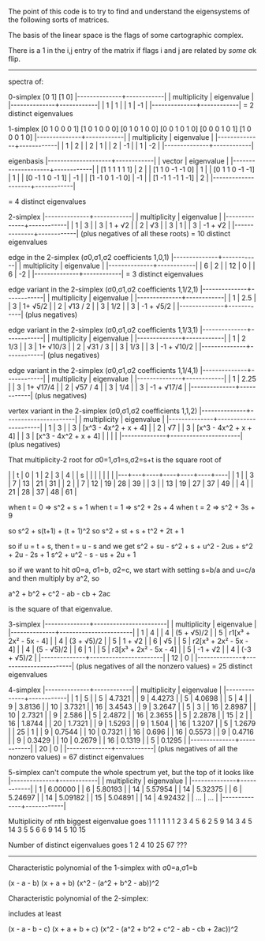 
The point of this code is to try to find and understand the
eigensystems of the following sorts of matrices.

The basis of the linear space is the flags of some cartographic
complex.

There is a 1 in the i,j entry of the matrix if flags i and j are
related by *some* σk flip.

---

spectra of:

0-simplex
[0 1]
[1 0]
|--------------+------------|
| multiplicity | eigenvalue |
|--------------+------------|
|            1 |          1 |
|            1 |         -1 |
|--------------+------------|
= 2 distinct eigenvalues

1-simplex
[0 1 0 0 0 1]
[1 0 1 0 0 0]
[0 1 0 1 0 0]
[0 0 1 0 1 0]
[0 0 0 1 0 1]
[1 0 0 0 1 0]
|--------------+------------|
| multiplicity | eigenvalue |
|--------------+------------|
|            1 |          2 |
|            2 |          1 |
|            2 |         -1 |
|            1 |         -2 |
|--------------+------------|

eigenbasis
|--------------------+------------|
| vector             | eigenvalue |
|--------------------+------------|
| [1  1  1  1  1  1] |          2 |
| [1  1  0 -1 -1  0] |          1 |
| [0  1  1  0 -1 -1] |          1 |
| [0 -1  1  0 -1  1] |         -1 |
| [1 -1  0  1 -1  0] |         -1 |
| [1 -1  1 -1  1 -1] |          2 |
|--------------------+------------|

= 4 distinct eigenvalues

2-simplex
|--------------+------------|
| multiplicity | eigenvalue |
|--------------+------------|
|            1 | 3          |
|            3 | 1 + √2     |
|            2 | √3         |
|            3 | 1          |
|            3 | -1 + √2    |
|--------------+------------|
(plus negatives of all these roots)
= 10 distinct eigenvalues

edge in the 2-simplex (σ0,σ1,σ2 coefficients 1,0,1)
|--------------+------------|
| multiplicity | eigenvalue |
|--------------+------------|
|            6 |          2 |
|           12 |          0 |
|            6 |         -2 |
|--------------+------------|
= 3 distinct eigenvalues

edge variant in the 2-simplex (σ0,σ1,σ2 coefficients 1,1/2,1)
|--------------+------------|
| multiplicity | eigenvalue |
|--------------+------------|
|            1 | 2.5        |
|            3 | 1+ √5/2    |
|            2 | √13 / 2    |
|            3 | 1/2        |
|            3 | -1 + √5/2  |
|--------------+------------|
(plus negatives)

edge variant in the 2-simplex (σ0,σ1,σ2 coefficients 1,1/3,1)
|--------------+------------|
| multiplicity | eigenvalue |
|--------------+------------|
|            1 | 2 1/3      |
|            3 | 1+ √10/3   |
|            2 | √31 / 3    |
|            3 | 1/3        |
|            3 | -1 + √10/2 |
|--------------+------------|
(plus negatives)

edge variant in the 2-simplex (σ0,σ1,σ2 coefficients 1,1/4,1)
|--------------+------------|
| multiplicity | eigenvalue |
|--------------+------------|
|            1 | 2.25       |
|            3 | 1+ √17/4   |
|            2 | √57 / 4    |
|            3 | 1/4        |
|            3 | -1 + √17/4 |
|--------------+------------|
(plus negatives)

vertex variant in the 2-simplex (σ0,σ1,σ2 coefficients 1,1,2)
|--------------+----------------------|
| multiplicity | eigenvalue           |
|--------------+----------------------|
|            1 | 3                    |
|            3 | [x^3 - 4x^2 + x + 4] |
|            2 | √7                   |
|            3 | [x^3 - 4x^2 + x + 4] |
|            3 | [x^3 - 4x^2 + x + 4] |
|              |                      |
|--------------+----------------------|
(plus negatives)


That multiplicity-2 root for σ0=1,σ1=s,σ2=s+t is the square root of

|   | t |  0 |  1 |  2 |  3 |  4 |
| s |   |    |    |    |    |    |
|---+---+----+----+----+----+----|
| 1 |   |  3 |  7 | 13 | 21 | 31 |
| 2 |   |  7 | 12 | 19 | 28 | 39 |
| 3 |   | 13 | 19 | 27 | 37 | 49 |
| 4 |   | 21 | 28 | 37 | 48 | 61 |

when t = 0 => s^2 + s + 1
when t = 1 => s^2 + 2s + 4
when t = 2 => s^2 + 3s + 9

so s^2 + s(t+1) + (t + 1)^2
so s^2 + st + s + t^2 + 2t + 1

so if u = t + s, then t = u - s and we get
s^2 + su - s^2 + s + u^2 - 2us + s^2 + 2u - 2s + 1
s^2 + u^2 - s - us + 2u + 1

so if we want to hit σ0=a, σ1=b, σ2=c, we start with
setting s=b/a and u=c/a and then multiply by a^2, so

a^2 + b^2 + c^2 - ab - cb + 2ac

is the square of that eigenvalue.


3-simplex
|--------------+-----------------------|
| multiplicity | eigenvalue            |
|--------------+-----------------------|
|            1 | 4                     |
|            4 | (5 + √5)/2            |
|            5 | r1[x³ + 2x² - 5x - 4] |
|            4 | (3 + √5)/2            |
|            5 | 1 + √2                |
|            6 | √5                    |
|            5 | r2[x³ + 2x² - 5x - 4] |
|            4 | (5 - √5)/2            |
|            6 | 1                     |
|            5 | r3[x³ + 2x² - 5x - 4] |
|            5 | -1 + √2               |
|            4 | (-3 + √5)/2           |
|--------------+-----------------------|
|           12 | 0                     |
|--------------+-----------------------|
(plus negatives of all the nonzero values)
= 25 distinct eigenvalues

4-simplex
|--------------+------------|
| multiplicity | eigenvalue |
|--------------+------------|
|            1 |          5 |
|            5 |     4.7321 |
|            9 |     4.4273 |
|            5 |     4.0698 |
|            5 |          4 |
|            9 |     3.8136 |
|           10 |     3.7321 |
|           16 |     3.4543 |
|            9 |     3.2647 |
|            5 |          3 |
|           16 |     2.8987 |
|           10 |     2.7321 |
|            9 |      2.586 |
|            5 |     2.4872 |
|           16 |     2.3655 |
|            5 |     2.2878 |
|           15 |          2 |
|           16 |     1.8744 |
|           20 |     1.7321 |
|            9 |     1.5293 |
|            9 |      1.504 |
|           16 |     1.3207 |
|            5 |     1.2679 |
|           25 |          1 |
|            9 |     0.7544 |
|           10 |     0.7321 |
|           16 |      0.696 |
|           16 |     0.5573 |
|            9 |     0.4716 |
|            9 |     0.3429 |
|           10 |     0.2679 |
|           16 |     0.1319 |
|            5 |     0.1295 |
|--------------+------------|
|           20 |          0 |
|--------------+------------|
(plus negatives of all the nonzero values)
= 67 distinct eigenvalues

5-simplex can't compute the whole spectrum yet, but the top of it
looks like
|--------------+------------|
| multiplicity | eigenvalue |
|--------------+------------|
|            1 |    6.00000 |
|            6 |    5.80193 |
|           14 |    5.57954 |
|           14 |    5.32375 |
|            6 |    5.24697 |
|           14 |    5.09182 |
|           15 |    5.04891 |
|           14 |    4.92432 |
|          ... |        ... |
|--------------+------------|

Multiplicity of nth biggest eigenvalue goes
1 1 1 1 1  1
  2 3 4 5  6
    2 5 9  14
    3 4 5  14
    3 5 5  6
      6 9  14
      5 10 15

Number of distinct eigenvalues goes
1 2 4 10 25 67 ???

---

Characteristic polynomial of the 1-simplex with σ0=a,σ1=b

(x - a - b)
(x + a + b)
(x^2 - (a^2 + b^2 - ab))^2

Characteristic polynomial of the 2-simplex:

includes at least

(x - a - b - c)
(x + a + b + c)
(x^2 - (a^2 + b^2 + c^2 - ab - cb + 2ac))^2
